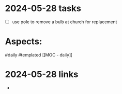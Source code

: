 
# 2024-05-28 tasks

- [ ] use pole to remove a bulb at church for replacement

# Aspects:
#daily #templated
[[MOC - daily]]

# 2024-05-28 links
- 


